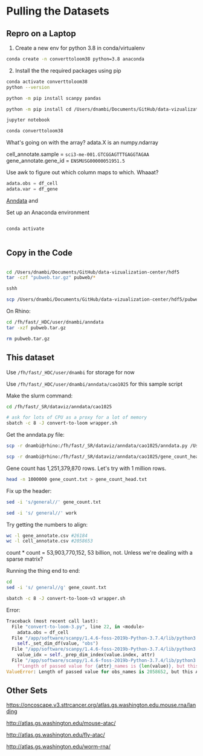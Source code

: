 # Pulling the Datasets


## Repro on a Laptop

1. Create a new env for python 3.8 in conda/virtualenv

```bash
conda create -n converttoloom38 python=3.8 anaconda 
```

2. Install the the required packages using pip
```bash
conda activate converttoloom38
python --version

python -m pip install scanpy pandas

python -m pip install cd /Users/dnambi/Documents/GitHub/data-vizualization-center/hdf5/pubweb

jupyter notebook

conda converttoloom38

```


What's going on with the array?
adata.X is an numpy.ndarray

cell_annotate.sample = `sci3-me-001.GTCGGAGTTTGAGGTAGAA`
gene_annotate.gene_id = `ENSMUSG00000051951.5`

Use awk to figure out which column maps to which. Whaaat? 

```python
adata.obs = df_cell
adata.var = df_gene
```

[Anndata](https://anndata.readthedocs.io/en/latest/concatenation.html#annotating-data-source-label-keys-and-index-unique) and 





Set up an Anaconda environment

```bash

conda activate 



```



## Copy in the Code

```bash

cd /Users/dnambi/Documents/GitHub/data-vizualization-center/hdf5
tar -czf "pubweb.tar.gz" pubweb/*

sshh

scp /Users/dnambi/Documents/GitHub/data-vizualization-center/hdf5/pubweb.tar.gz dnambi@rhino:/fh/fast/_HDC/user/dnambi/anndata
```

On Rhino:

```bash
cd /fh/fast/_HDC/user/dnambi/anndata
tar -xzf pubweb.tar.gz

rm pubweb.tar.gz
```

## This dataset

Use ```/fh/fast/_HDC/user/dnambi``` for storage for now

Use ```/fh/fast/_HDC/user/dnambi/anndata/cao1025``` for this sample script

Make the slurm command:


```bash
cd /fh/fast/_SR/dataviz/anndata/cao1025

# ask for lots of CPU as a proxy for a lot of memory
sbatch -c 8 -J convert-to-loom wrapper.sh

```
Get the anndata.py file:

```bash
scp -r dnambi@rhino:/fh/fast/_SR/dataviz/anndata/cao1025/anndata.py /Users/dnambi/Documents

scp -r dnambi@rhino:/fh/fast/_SR/dataviz/anndata/cao1025/gene_count_head.txt /Users/dnambi/Documents

```

Gene count has 1,251,379,870 rows. Let's try with 1 million rows.

```bash
head -n 1000000 gene_count.txt > gene_count_head.txt
```

Fix up the header:

```bash
sed -i 's/general//' gene_count.txt

sed -i 's/ general//' work

```


Try getting the numbers to align:
```bash
wc -l gene_annotate.csv #26184
wc -l cell_annotate.csv #2058653
```

count * count = 53,903,770,152, 53 billion, not. Unless we're dealing with a sparse matrix? 


Running the thing end to end:

```bash
cd 
sed -i 's/ general//g' gene_count.txt

sbatch -c 8 -J convert-to-loom-v3 wrapper.sh

```


Error:

```python
Traceback (most recent call last):
  File "convert-to-loom-3.py", line 22, in <module>
    adata.obs = df_cell
  File "/app/software/scanpy/1.4.6-foss-2019b-Python-3.7.4/lib/python3.7/site-packages/anndata/_core/anndata.py", line 801, in obs
    self._set_dim_df(value, "obs")
  File "/app/software/scanpy/1.4.6-foss-2019b-Python-3.7.4/lib/python3.7/site-packages/anndata/_core/anndata.py", line 750, in _set_dim_df
    value_idx = self._prep_dim_index(value.index, attr)
  File "/app/software/scanpy/1.4.6-foss-2019b-Python-3.7.4/lib/python3.7/site-packages/anndata/_core/anndata.py", line 763, in _prep_dim_index
    f"Length of passed value for {attr}_names is {len(value)}, but this AnnData has shape: {self.shape}"
ValueError: Length of passed value for obs_names is 2058652, but this AnnData has shape: (3, 1251379869)
```




## Other Sets

https://oncoscape.v3.sttrcancer.org/atlas.gs.washington.edu.mouse.rna/landing

http://atlas.gs.washington.edu/mouse-atac/

http://atlas.gs.washington.edu/fly-atac/

http://atlas.gs.washington.edu/worm-rna/